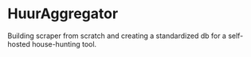 # HuurAggregator
Building scraper from scratch and creating a standardized db for a self-hosted house-hunting tool.
